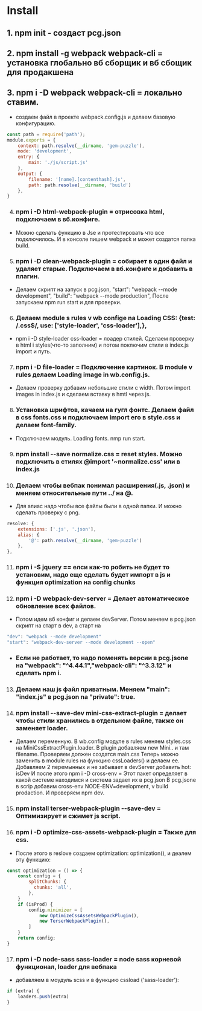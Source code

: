 # Install

## 1. npm init - создаст pcg.json
## 2. npm install -g webpack webpack-cli = установка глобально вб сборщик и вб сбощик для продакшена
## 3. npm i -D webpack webpack-cli = локально ставим.

* создаем файл в проекте webpack.config.js и делаем базовую конфигурацию.

```js
const path = require('path');
module.exports = {
    context: path.resolve(__dirname, 'gem-puzzle'),
    mode: 'development',
    entry: {
        main: './js/script.js'
    },
    output: {
        filename: '[name].[contenthash].js',
        path: path.resolve(__dirname, 'build')
    },
}
```

4. ### npm i -D html-webpack-plugin = отрисовка html, подключаем в вб.конфиге.
* Можно сделать функцию в Jse и протестировать что все подключилось. И в консоле пишем webpack и может создатся папка build.

5. ### npm i -D clean-webpack-plugin = собирает в один файл и удаляет старые. Подключаем в вб.конфиге и добавить в плагин.

* Делаем скрипт на запуск в pcg.json, "start": "webpack --mode development", "build": "webpack --mode production",
После запускаем npm run start и для проверки.

6. ### Делаем modulе s rules v wb confige na Loading CSS: {test: /\.css$/, use: ['style-loader', 'css-loader'],},
* npm i -D style-loader css-loader = лоадер стилей. Cделаем проверку в html i styles(что-то заполним) и потом поключим стили в index.js import и путь.

7. ### npm i -D file-loader = Подключение картинок. В module v rules делаем Loading image in wb.config.js.
* Делаем проверку добавим небольшие стили с width. Потом import images in index.js и сделаем вставку в hmtl через js.

8. ### Установка шрифтов, качаем на гугл фонтс. Делаем файл в css fonts.css и подключаем import его в style.css и делаем font-family.
* Подключаем модуль. Loading fonts. nmp run start.

9. ### npm install --save normalize.css = reset styles. Можно подключить в стилях @import '~normalize.css' или в index.js

10. ### Делаем чтобы вебпак понимал расширения(.js, .json) и меняем относительные пути ../ на @.
* Для алиас надо чтобы все файлы были в одной папки. И можно сделать проверку с png.

```js
resolve: {
    extensions: ['.js', '.json'],
    alias: {
        '@': path.resolve(__dirname, 'gem-puzzle')
    },
},
```

11. ### npm i -S jquery == елси как-то робить не будет то установим, надо еще сделать будет импорт в js и функция optimization на config chunks

12. ### npm i -D webpack-dev-server = Делает автоматическое обновление всех файлов.
* Потом идем вб конфиг и делаем devServer. Потом меняем в pcg.json скрипт на старт в dev, а старт на
```js
"dev": "webpack --mode development"
"start": "webpack-dev-server --mode development --open"
```
* ### Если не работает, то надо поменять версии в pcg.jsone на "webpack": "^4.44.1","webpack-cli": "^3.3.12" и сделать npm i.

13. ### Делаем наш js файл приватным. Меняем "main": "index.js" в pcg.json na "private": true.

14. ### npm install --save-dev mini-css-extract-plugin = делает чтобы стили хранились в отдельном файле, также он заменяет loader.
* Делаем переменную. В wb.config модуле в rules меняем styles.css на MiniCssExtractPlugin.loader. В plugin добавляем new Mini.. и там filename. Проверяем должен создатся main.css
Теперь можно заменить в module rules на функцию cssLoaders() и делаем ее. Добавляем 2 перемынных и не забывает в devServer добавить hot: isDev
И после этого npm i -D cross-env = Этот пакет определяет в какой системе находимся и система задает их в pcg.json
В pcg.jsone в scrip добавим cross-env NODE-ENV=development, v build prodaction. И проверяем npm dev.

15. ### npm install terser-webpack-plugin --save-dev = Оптимизирует и сжимет js script.
16. ### npm i -D optimize-css-assets-webpack-plugin = Также для css.
* После этого в reslove создаем optimization: optimization(), и деалем эту функцию:
```js
const optimization = () => {
    const config = {
        splitChunks: {
          chunks: 'all',
        },
    }
    if (isProd) {
        config.minimizer = [
            new OptimizeCssAssetsWebpackPlugin(),
            new TerserWebpackPlugin(),
        ]
    }
    return config;
}
```
17. ### npm i -D node-sass sass-loader = node sass корневой функционал, loader для вебпака
* добавляем в моудуль scss и в функцию cssload ('sass-loader'):
```js
if (extra) {
    loaders.push(extra)
}
```